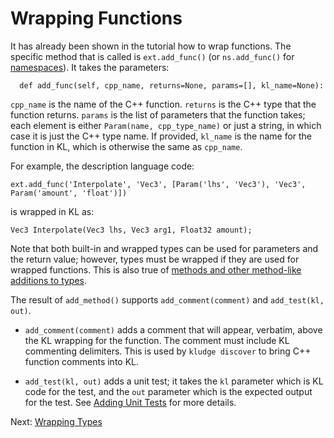 # Wrapping Functions

It has already been shown in the tutorial how to wrap functions.  The specific method that is called is `ext.add_func()` (or `ns.add_func()` for [namespaces](adl-namespaces.md)).  It takes the parameters:

```
  def add_func(self, cpp_name, returns=None, params=[], kl_name=None):
```

`cpp_name` is the name of the C++ function.  `returns` is the C++ type that the function returns.  `params` is the list of parameters that the function takes; each element is either `Param(name, cpp_type_name)` or just a string, in which case it is just the C++ type name.  If provided, `kl_name` is the name for the function in KL, which is otherwise the same as `cpp_name`.

For example, the description language code:

```
ext.add_func('Interpolate', 'Vec3', [Param('lhs', 'Vec3'), 'Vec3', Param('amount', 'float')])
```

is wrapped in KL as:

```
Vec3 Interpolate(Vec3 lhs, Vec3 arg1, Float32 amount);
```

Note that both built-in and wrapped types can be used for parameters and the return value; however, types must be wrapped if they are used for wrapped functions.  This is also true of [methods and other method-like additions to types](adl-methods.md).

The result of `add_method()` supports `add_comment(comment)` and `add_test(kl, out)`.

- `add_comment(comment)` adds a comment that will appear, verbatim, above the KL wrapping for the function.  The comment must include KL commenting delimiters.  This is used by `kludge discover` to bring C++ function comments into KL.

- `add_test(kl, out)` adds a unit test; it takes the `kl` parameter which is KL code for the test, and the `out` parameter which is the expected output for the test.  See [Adding Unit Tests](unit-tests.md) for more details.

Next: [Wrapping Types](adl-types.md)
